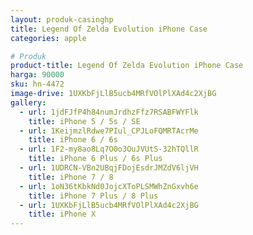 ```yaml
---
layout: produk-casinghp
title: Legend Of Zelda Evolution iPhone Case
categories: apple

# Produk
product-title: Legend Of Zelda Evolution iPhone Case
harga: 90000
sku: hn-4472
image-drive: 1UXKbFjLlB5ucb4MRfVOlPlXAd4c2XjBG
gallery:
  - url: 1jdFJfP4h84numJrdhzFfz7RSABFWYFlk
    title: iPhone 5 / 5s / SE
  - url: 1KeijmzlRdwe7PIul_CPJLoFQMRTAcrMe
    title: iPhone 6 / 6s
  - url: 1F2-my8ao8Lq7O0o3OuJVUtS-32hTQllR
    title: iPhone 6 Plus / 6s Plus
  - url: 1UDRCN-VBn2UBqjFDojEsdrJMZdV6ljVH
    title: iPhone 7 / 8
  - url: 1oN36tKbkNd0JojcXToPLSMWhZnGxvh6e
    title: iPhone 7 Plus / 8 Plus
  - url: 1UXKbFjLlB5ucb4MRfVOlPlXAd4c2XjBG
    title: iPhone X
---
```

